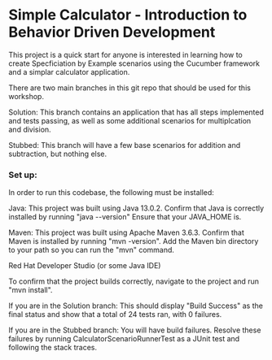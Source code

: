 # Simple Calculator - Introduction to Behavior Driven Development


This project is a quick start for anyone is interested in learning how to create Specficiation by Example scenarios using the Cucumber framework and a simplar calculator application.

There are two main branches in this git repo that should be used for this workshop.

Solution: This branch contains an application that has all steps implemented and tests passing, as well as some additional scenarios for multiplcation and division.

Stubbed: This branch will have a few base scenarios for addition and subtraction, but nothing else.



### Set up:

In order to run this codebase, the following must be installed:

Java:
	This project was built using Java 13.0.2.
	Confirm that Java is correctly installed by running "java --version"
	Ensure that your JAVA_HOME is.

Maven:
	This project was built using Apache Maven 3.6.3.
	Confirm that Maven is installed by running "mvn -version".
	Add the Maven bin directory to your path so you can run the "mvn" command.

Red Hat Developer Studio (or some Java IDE)



To confirm that the project builds correctly, navigate to the project and run "mvn install".

If you are in the Solution branch: This should display "Build Success" as the final status and show that a total of 24 tests ran, with 0 failures.

If you are in the Stubbed branch: You will have build failures. Resolve these failures by running CalculatorScenarioRunnerTest as a JUnit test and following the stack traces.
